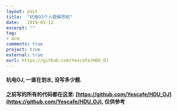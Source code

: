 ```yaml
---
layout: post
title:  "杭电OJ个人题解导航"
date:   2019-05-12
excerpt: ""
tag:
- acm
comments: true
project: true
external: true
eurl: https://github.com/Yescafe/HDU_OJ
---
```

#### 杭电OJ, 一直在划水, 没写多少题.  
#### 之前写的所有的代码都在这里: [https://github.com/Yescafe/HDU_OJ](https://github.com/Yescafe/HDU_OJ), __仅供参考__
